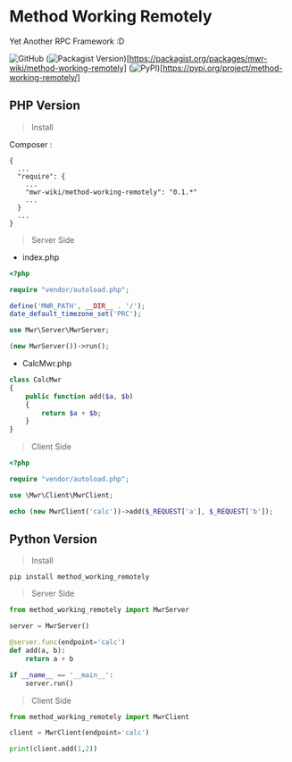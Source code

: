 # Method Working Remotely

Yet Another RPC Framework :D

![GitHub](https://img.shields.io/github/license/mwr-wiki/method-working-remotely.svg?color=blue&style=flat-square)
(![Packagist Version](https://img.shields.io/packagist/v/mwr-wiki/method-working-remotely.svg?color=orange&style=flat-square))[https://packagist.org/packages/mwr-wiki/method-working-remotely]
(![PyPI](https://img.shields.io/pypi/v/method-working-remotely.svg?color=orange&style=flat-square))[https://pypi.org/project/method-working-remotely/]

## PHP Version

> Install

Composer :

```text
{
  ...
  "require": {
    ...
    "mwr-wiki/method-working-remotely": "0.1.*"
    ...
  }
  ...
}
```

> Server Side

* index.php

```php
<?php

require "vendor/autoload.php";

define('MWR_PATH', __DIR__ . '/');
date_default_timezone_set('PRC');

use Mwr\Server\MwrServer;

(new MwrServer())->run();
```

* CalcMwr.php
```php
class CalcMwr
{
    public function add($a, $b)
    {
        return $a + $b;
    }
}
```
> Client Side

```php
<?php

require "vendor/autoload.php";

use \Mwr\Client\MwrClient;

echo (new MwrClient('calc'))->add($_REQUEST['a'], $_REQUEST['b']);
```

## Python Version

> Install

```shell
pip install method_working_remotely
```

> Server Side 

```python
from method_working_remotely import MwrServer

server = MwrServer()

@server.func(endpoint='calc')
def add(a, b):
    return a + b

if __name__ == '__main__':
    server.run()
```

> Client Side

```python
from method_working_remotely import MwrClient

client = MwrClient(endpoint='calc')

print(client.add(1,2))
```
